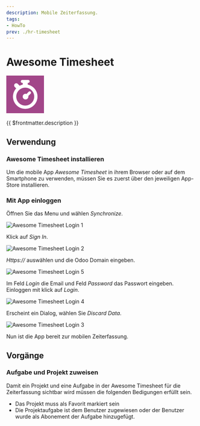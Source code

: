 ```yaml
---
description: Mobile Zeiterfassung.
tags:
- HowTo
prev: ./hr-timesheet
---
```

# Awesome Timesheet
![](assets/icon_awesome_timesheet.png)

{{ $frontmatter.description }}

## Verwendung

### Awesome Timesheet installieren

Um die mobile App *Awesome Timesheet* in ihrem Browser oder auf dem Smartphone zu verwenden, müssen Sie es zuerst über den jeweiligen App-Store installieren.

### Mit App einloggen

Öffnen Sie das Menu und wählen *Synchronize*.

![Awesome Timesheet Login 1](assets/Awesome%20Timesheet%20Login%201.png)

Klick auf *Sign In*.

![Awesome Timesheet Login 2](assets/Awesome%20Timesheet%20Login%202.png)

*Https://* auswählen und die Odoo Domain eingeben.

![Awesome Timesheet Login 5](assets/Awesome%20Timesheet%20Login%205.png)

Im Feld *Login* die Email und Feld *Password* das Passwort eingeben. Einloggen mit klick auf *Login*.

![Awesome Timesheet Login 4](assets/Awesome%20Timesheet%20Login%204.png)

Erscheint ein Dialog, wählen Sie *Discard Data*.

![Awesome Timesheet Login 3](assets/Awesome%20Timesheet%20Login%203.png)

Nun ist die App bereit zur mobilen Zeiterfassung.

## Vorgänge

### Aufgabe und Projekt zuweisen

Damit ein Projekt und eine Aufgabe in der Awesome Timesheet für die Zeiterfassung sichtbar wird müssen die folgenden Bedigungen erfüllt sein.

* Das Projekt muss als Favorit markiert sein
* Die Projektaufgabe ist dem Benutzer zugewiesen oder der Benutzer wurde als Abonement der Aufgabe hinzugefügt.

